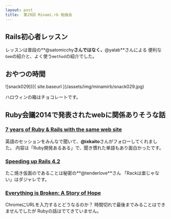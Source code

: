 ```yaml
---
layout: post
title:  第29回 Minami.rb 勉強会
---
```


## Rails初心者レッスン

レッスンは普段の**@satomicchy**さんではなく、**@yalab**さんによる
便利な`Gem`の紹介と、よく使う`method`の紹介でした。

## おやつの時間

![snack029]({{ site.baseurl }}/assets/img/minamirb/snack029.jpg)

ハロウィンの箱はチョコレートです。

## Ruby会議2014で発表されたwebに関係ありそうな話

### [7 years of Ruby & Rails with the same web site](http://rubykaigi.org/2014/presentation/S-ZevBlut-KevinGriffin)

英語のセッションをみんなで聞いて、**@ixkaito**さんがフォローしてくれました。
内容は「Ruby開発あるある」で、聞き慣れた単語もあり面白かったです。

### [Speeding up Rails 4.2](http://rubykaigi.org/2014/presentation/S-AaronPatterson)

たこ焼き仮面のであることは秘密の**@tenderlove**さん
「Rackは楽じゃない」はダジャレです。

### [Everything is Broken: A Story of Hope](http://rubykaigi.org/2014/presentation/S-JonanScheffler)

ChromeにURLを入力するとどうなるのか？
時間切れで最後までみることはできませんでしたが
Rubyの話はでてきていません。
